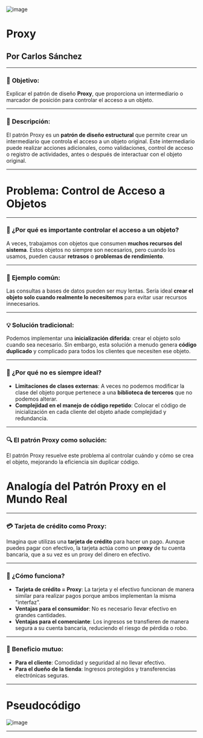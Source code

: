 ![image](https://github.com/user-attachments/assets/1d69819f-eed0-4a07-9596-75cc0fea3d37)


# Proxy

## Por **Carlos Sánchez**

---

### 🎯 **Objetivo**:

Explicar el patrón de diseño **Proxy**, que proporciona un intermediario o marcador de posición para controlar el acceso a un objeto.

---

### 📄 **Descripción**:

El patrón Proxy es un **patrón de diseño estructural** que permite crear un intermediario que controla el acceso a un objeto original. Este intermediario puede realizar acciones adicionales, como validaciones, control de acceso o registro de actividades, antes o después de interactuar con el objeto original.

---
# Problema: Control de Acceso a Objetos

---

### 🚨 **¿Por qué es importante controlar el acceso a un objeto?**

A veces, trabajamos con objetos que consumen **muchos recursos del sistema**. Estos objetos no siempre son necesarios, pero cuando los usamos, pueden causar **retrasos** o **problemas de rendimiento**.

---

### 🛑 **Ejemplo común**:

Las consultas a bases de datos pueden ser muy lentas. Sería ideal **crear el objeto solo cuando realmente lo necesitemos** para evitar usar recursos innecesarios.

---

### 💡 **Solución tradicional**:

Podemos implementar una **inicialización diferida**: crear el objeto solo cuando sea necesario. Sin embargo, esta solución a menudo genera **código duplicado** y complicado para todos los clientes que necesiten ese objeto.

---

### 🤔 **¿Por qué no es siempre ideal?**

- **Limitaciones de clases externas**: A veces no podemos modificar la clase del objeto porque pertenece a una **biblioteca de terceros** que no podemos alterar.
- **Complejidad en el manejo de código repetido**: Colocar el código de inicialización en cada cliente del objeto añade complejidad y redundancia.

---

### 🔍 **El patrón Proxy como solución**:

El patrón Proxy resuelve este problema al controlar cuándo y cómo se crea el objeto, mejorando la eficiencia sin duplicar código.

# Analogía del Patrón Proxy en el Mundo Real

---

### 💳 **Tarjeta de crédito como Proxy**:

Imagina que utilizas una **tarjeta de crédito** para hacer un pago. Aunque puedes pagar con efectivo, la tarjeta actúa como un **proxy** de tu cuenta bancaria, que a su vez es un proxy del dinero en efectivo.

---

### 📌 **¿Cómo funciona?**

- **Tarjeta de crédito = Proxy**: La tarjeta y el efectivo funcionan de manera similar para realizar pagos porque ambos implementan la misma "interfaz".
- **Ventajas para el consumidor**: No es necesario llevar efectivo en grandes cantidades.
- **Ventajas para el comerciante**: Los ingresos se transfieren de manera segura a su cuenta bancaria, reduciendo el riesgo de pérdida o robo.

---

### 🔄 **Beneficio mutuo**:

- **Para el cliente**: Comodidad y seguridad al no llevar efectivo.
- **Para el dueño de la tienda**: Ingresos protegidos y transferencias electrónicas seguras.
---
# Pseudocódigo
![image](https://github.com/user-attachments/assets/7b9596c9-e8a5-4c65-b880-6e7937a96631)

-----
